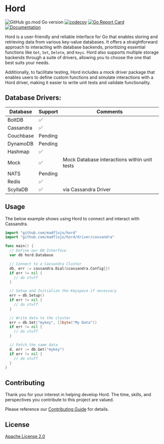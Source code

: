 # Hord

![GitHub go.mod Go version](https://img.shields.io/github/go-mod/go-version/madflojo/hord)
[![codecov](https://codecov.io/gh/madflojo/hord/branch/main/graph/badge.svg?token=0TTTEWHLVN)](https://codecov.io/gh/madflojo/hord)
[![Go Report Card](https://goreportcard.com/badge/github.com/madflojo/hord)](https://goreportcard.com/report/github.com/madflojo/hord)
[![Documentation](https://godoc.org/github.com/madflojo/hord?status.svg)](http://godoc.org/github.com/madflojo/hord)

Hord is a user-friendly and reliable interface for Go that enables storing and retrieving data from various key-value databases. It offers a straightforward approach to interacting with database backends, prioritizing essential functions like `Get`, `Set`, `Delete`, and `Keys`. Hord also supports multiple storage backends through a suite of drivers, allowing you to choose the one that best suits your needs. 

Additionally, to facilitate testing, Hord includes a mock driver package that enables users to define custom functions and simulate interactions with a Hord driver, making it easier to write unit tests and validate functionality.

## Database Drivers:

| Database | Support | Comments |
| -------- | ------- | -------- |
| BoltDB | ✅ | |
| Cassandra | ✅ | |
| Couchbase | Pending ||
| DynamoDB | Pending ||
| Hashmap | ✅ ||
| Mock | ✅ | Mock Database interactions within unit tests |
| NATS | Pending ||
| Redis | ✅ ||
| ScyllaDB | ✅ | via Cassandra Driver | 

## Usage

The below example shows using Hord to connect and interact with Cassandra.

```go
import "github.com/madflojo/hord"
import "github.com/madflojo/hord/driver/cassandra"

func main() {
  // Define our DB Interface
  var db hord.Database

  // Connect to a Cassandra Cluster
  db, err := cassandra.Dial(&cassandra.Config{})
  if err != nil {
    // do stuff
  }

  // Setup and Initialize the Keyspace if necessary
  err = db.Setup()
  if err != nil {
    // do stuff
  }

  // Write data to the cluster
  err = db.Set("mykey", []byte("My Data"))
  if err != nil {
    // do stuff
  }

  // Fetch the same data
  d, err := db.Get("mykey")
  if err != nil {
    // do stuff
  }
}
```

## Contributing
Thank you for your interest in helping develop Hord. The time, skills, and perspectives you contribute to this project are valued.

Please reference our [Contributing Guide](CONTRIBUTING.md) for details.

## License
[Apache License 2.0](https://choosealicense.com/licenses/apache-2.0/)
